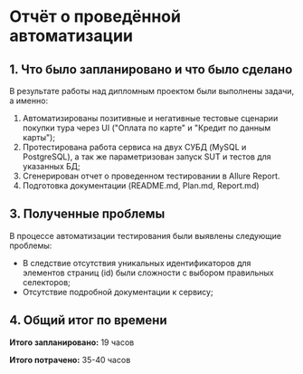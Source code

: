 # Отчёт о проведённой автоматизации

## 1. Что было запланировано и что было сделано

В результате работы над дипломным проектом были выполнены задачи, а именно:

1. Автоматизированы позитивные и негативные тестовые сценарии покупки тура через UI
  ("Оплата по карте" и "Кредит по данным карты");
2. Протестирована работа сервиса на двух СУБД (MySQL и PostgreSQL), а так же
   параметризован запуск SUT и тестов для указанных БД;
3. Сгенерирован отчет о проведенном тестировании в Allure Report.
4. Подготовка документации (README.md, Plan.md, Report.md)

## 3. Полученные проблемы

В процессе автоматизации тестирования были выявлены следующие проблемы:

- В следствие отсутствия уникальных идентификаторов для элементов страниц (id) были сложности с выбором правильных селекторов;
- Отсутствие подробной документации к сервису;

## 4. Общий итог по времени

**Итого запланировано:** 19 часов

**Итого потрачено:** 35-40 часов
